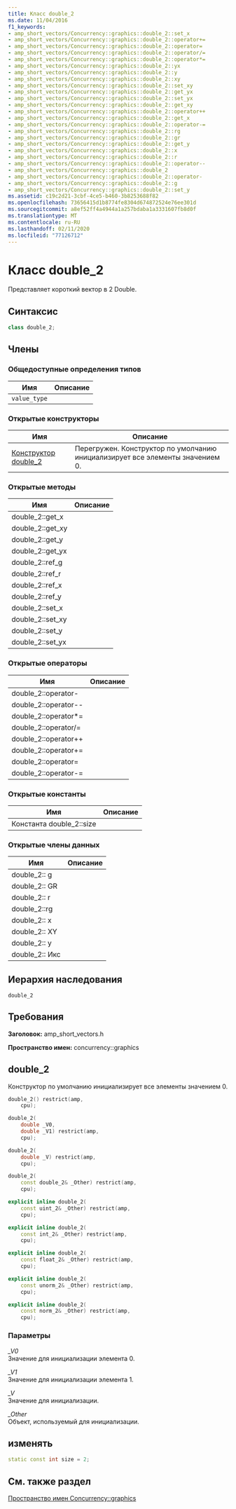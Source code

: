 ```yaml
---
title: Класс double_2
ms.date: 11/04/2016
f1_keywords:
- amp_short_vectors/Concurrency::graphics::double_2::set_x
- amp_short_vectors/Concurrency::graphics::double_2::operator+=
- amp_short_vectors/Concurrency::graphics::double_2::operator=
- amp_short_vectors/Concurrency::graphics::double_2::operator/=
- amp_short_vectors/Concurrency::graphics::double_2::operator*=
- amp_short_vectors/Concurrency::graphics::double_2::yx
- amp_short_vectors/Concurrency::graphics::double_2::y
- amp_short_vectors/Concurrency::graphics::double_2::xy
- amp_short_vectors/Concurrency::graphics::double_2::set_xy
- amp_short_vectors/Concurrency::graphics::double_2::get_yx
- amp_short_vectors/Concurrency::graphics::double_2::set_yx
- amp_short_vectors/Concurrency::graphics::double_2::get_xy
- amp_short_vectors/Concurrency::graphics::double_2::operator++
- amp_short_vectors/Concurrency::graphics::double_2::get_x
- amp_short_vectors/Concurrency::graphics::double_2::operator-=
- amp_short_vectors/Concurrency::graphics::double_2::rg
- amp_short_vectors/Concurrency::graphics::double_2::gr
- amp_short_vectors/Concurrency::graphics::double_2::get_y
- amp_short_vectors/Concurrency::graphics::double_2::x
- amp_short_vectors/Concurrency::graphics::double_2::r
- amp_short_vectors/Concurrency::graphics::double_2::operator--
- amp_short_vectors/Concurrency::graphics::double_2
- amp_short_vectors/Concurrency::graphics::double_2::operator-
- amp_short_vectors/Concurrency::graphics::double_2::g
- amp_short_vectors/Concurrency::graphics::double_2::set_y
ms.assetid: c19c2d21-3cbf-4ce5-b460-3b8253688f82
ms.openlocfilehash: 73656415d1b8774fe8304d674872524e76ee301d
ms.sourcegitcommit: a8ef52ff4a4944a1a257bdaba1a3331607fb8d0f
ms.translationtype: MT
ms.contentlocale: ru-RU
ms.lasthandoff: 02/11/2020
ms.locfileid: "77126712"
---
```

# <a name="double_2-class"></a>Класс double_2

Представляет короткий вектор в 2 Double.

## <a name="syntax"></a>Синтаксис

```cpp
class double_2;
```

## <a name="members"></a>Члены

### <a name="public-typedefs"></a>Общедоступные определения типов

|Имя|Описание|
|----------|-----------------|
|`value_type`||

### <a name="public-constructors"></a>Открытые конструкторы

|Имя|Описание|
|----------|-----------------|
|[Конструктор double_2](#ctor)|Перегружен. Конструктор по умолчанию инициализирует все элементы значением 0.|

### <a name="public-methods"></a>Открытые методы

|Имя|Описание|
|----------|-----------------|
|double_2::get_x||
|double_2::get_xy||
|double_2::get_y||
|double_2::get_yx||
|double_2::ref_g||
|double_2::ref_r||
|double_2::ref_x||
|double_2::ref_y||
|double_2::set_x||
|double_2::set_xy||
|double_2::set_y||
|double_2::set_yx||

### <a name="public-operators"></a>Открытые операторы

|Имя|Описание|
|----------|-----------------|
|double_2::operator-||
|double_2::operator--||
|double_2::operator*=||
|double_2::operator/=||
|double_2::operator++||
|double_2::operator+=||
|double_2::operator=||
|double_2::operator-=||

### <a name="public-constants"></a>Открытые константы

|Имя|Описание|
|----------|-----------------|
|Константа double_2::size||

### <a name="public-data-members"></a>Открытые члены данных

|Имя|Описание|
|----------|-----------------|
|double_2:: g||
|double_2:: GR||
|double_2:: r||
|double_2::rg||
|double_2:: x||
|double_2:: XY||
|double_2:: y||
|double_2:: Икс||

## <a name="inheritance-hierarchy"></a>Иерархия наследования

`double_2`

## <a name="requirements"></a>Требования

**Заголовок:** amp_short_vectors.h

**Пространство имен:** concurrency::graphics

## <a name="ctor"></a>double_2

Конструктор по умолчанию инициализирует все элементы значением 0.

```cpp
double_2() restrict(amp,
    cpu);

double_2(
    double _V0,
    double _V1) restrict(amp,
    cpu);

double_2(
    double _V) restrict(amp,
    cpu);

double_2(
    const double_2& _Other) restrict(amp,
    cpu);

explicit inline double_2(
    const uint_2& _Other) restrict(amp,
    cpu);

explicit inline double_2(
    const int_2& _Other) restrict(amp,
    cpu);

explicit inline double_2(
    const float_2& _Other) restrict(amp,
    cpu);

explicit inline double_2(
    const unorm_2& _Other) restrict(amp,
    cpu);

explicit inline double_2(
    const norm_2& _Other) restrict(amp,
    cpu);
```

### <a name="parameters"></a>Параметры

*_V0*<br/>
Значение для инициализации элемента 0.

*_V1*<br/>
Значение для инициализации элемента 1.

*_V*<br/>
Значение для инициализации.

*_Other*<br/>
Объект, используемый для инициализации.

## <a name="double_2__size"></a>изменять

```cpp
static const int size = 2;
```

## <a name="see-also"></a>См. также раздел

[Пространство имен Concurrency::graphics](concurrency-graphics-namespace.md)
